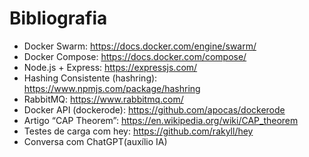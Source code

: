 # Bibliografia

- Docker Swarm: https://docs.docker.com/engine/swarm/  
- Docker Compose: https://docs.docker.com/compose/  
- Node.js + Express: https://expressjs.com/  
- Hashing Consistente (hashring): https://www.npmjs.com/package/hashring  
- RabbitMQ: https://www.rabbitmq.com/  
- Docker API (dockerode): https://github.com/apocas/dockerode  
- Artigo “CAP Theorem”: https://en.wikipedia.org/wiki/CAP_theorem  
- Testes de carga com hey: https://github.com/rakyll/hey  
- Conversa com ChatGPT(auxílio IA)
